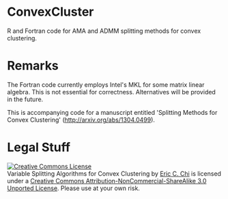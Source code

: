 ConvexCluster
=============

R and Fortran code for AMA and ADMM splitting methods for convex clustering.

Remarks
=======

The Fortran code currently employs Intel's MKL for some matrix linear algebra. This is not essential for correctness.
Alternatives will be provided in the future.

This is accompanying code for a manuscript entitled 'Splitting Methods for Convex Clustering' (http://arxiv.org/abs/1304.0499).

Legal Stuff
===========
<a rel="license" href="http://creativecommons.org/licenses/by-nc-sa/3.0/"><img alt="Creative Commons License" style="border-width:0" src="http://i.creativecommons.org/l/by-nc-sa/3.0/88x31.png" /></a><br /><span xmlns:dct="http://purl.org/dc/terms/" property="dct:title">Variable Splitting Algorithms for Convex Clustering</span> by <a xmlns:cc="http://creativecommons.org/ns#" href="https://github.com/echi/ConvexCluster" property="cc:attributionName" rel="cc:attributionURL">Eric C. Chi</a> is licensed under a <a rel="license" href="http://creativecommons.org/licenses/by-nc-sa/3.0/deed.en_US">Creative Commons Attribution-NonCommercial-ShareAlike 3.0 Unported License</a>. 
Please use at your own risk.
